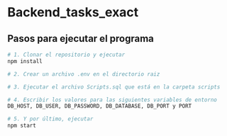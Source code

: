 # Backend_tasks_exact


## Pasos para ejecutar el programa
``` bash
# 1. Clonar el repositorio y ejecutar
npm install

# 2. Crear un archivo .env en el directorio raiz

# 3. Ejecutar el archivo Scripts.sql que está en la carpeta scripts

# 4. Escribir los valores para las siguientes variables de entorno
DB_HOST, DB_USER, DB_PASSWORD, DB_DATABASE, DB_PORT y PORT

# 5. Y por último, ejecutar
npm start
```
